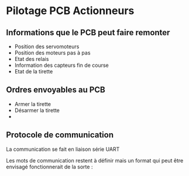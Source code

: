 # Pilotage PCB Actionneurs

## Informations que le PCB peut faire remonter
- Position des servomoteurs
- Position des moteurs pas à pas
- Etat des relais
- Information des capteurs fin de course
- Etat de la tirette
## Ordres envoyables au PCB
- Armer la tirette
- Désarmer la tirette
- 
## Protocole de communication
La communication se fait en liaison série UART

Les mots de communication restent à définir mais un format qui peut être envisagé fonctionnerait de la sorte :